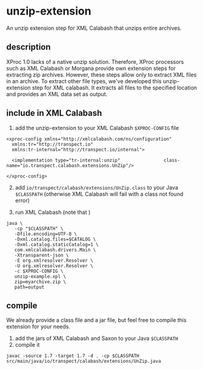 # unzip-extension

An unzip extension step for XML Calabash that unzips entire archives.

## description 

XProc 1.0 lacks of a native unzip solution. Therefore, XProc processors such as 
XML Calabash or Morgana provide own extension steps for extracting zip archives. 
However, these steps allow only to extract XML files in an archive. To extract other 
file types, we've developed this unzip-extension step for XML calabash. It extracts 
all files to the specified location and provides an XML data set as output.

## include in XML Calabash

1. add the unzip-extension to your XML Calabash `$XPROC-CONFIG` file

```
<xproc-config xmlns="http://xmlcalabash.com/ns/configuration"
  xmlns:tr="http://transpect.io"
  xmlns:tr-internal="http://transpect.io/internal">

  <implementation type="tr-internal:unzip"                class-name="io.transpect.calabash.extensions.UnZip"/>
  
</xproc-config>

```

2. add `io/transpect/calabash/extensions/UnZip.class` to your Java `$CLASSPATH` (otherwise XML Calabash will fail with a class not found error)

3. run XML Calabash (note that )

```
java \
   -cp "$CLASSPATH" \
   -Dfile.encoding=UTF-8 \
   -Dxml.catalog.files=$CATALOG \
   -Dxml.catalog.staticCatalog=1 \
   com.xmlcalabash.drivers.Main \
   -Xtransparent-json \
   -E org.xmlresolver.Resolver \
   -U org.xmlresolver.Resolver \
   -c $XPROC-CONFIG \
   unzip-example.xpl \
   zip=myarchive.zip \
   path=output
```




## compile

We already provide a class file and a jar file, but feel free to compile this extension for your needs.

1. add the jars of XML Calabash and Saxon to your Java `$CLASSPATH`
2. compile it

```
javac -source 1.7 -target 1.7 -d . -cp $CLASSPATH src/main/java/io/transpect/calabash/extensions/UnZip.java
```
